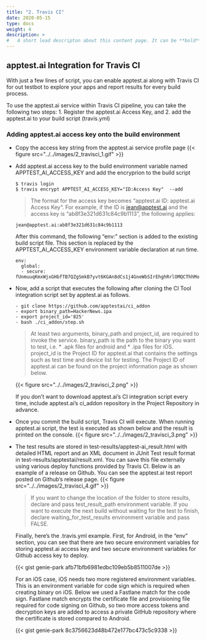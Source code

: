 ```yaml
---
title: "2. Travis CI"
date: 2020-05-15
type: docs
weight: 4
description: >
#   A short lead descripton about this content page. It can be **bold** or _italic_ and can be split over multiple paragraphs.
---
```


## apptest.ai Integration for Travis CI

With just a few lines of script, you can enable apptest.ai along with Travis CI for out testbot to explore your apps and report results for every build process.

To use the apptest.ai service within Travis CI pipeline, you can take the following two steps: 1. Register the apptest.ai Access Key, and 2. add the apptest.ai to your build script (travis.yml)

### Adding apptest.ai access key onto the build environment

- Copy the access key string from the apptest.ai service profile page
{{< figure src="../../images/2_travisci_1.gif" >}}


- Add apptest.ai access key to the build envirronment variable named APPTEST_AI_ACCESS_KEY and add the encryprion to the build script

  ```
  $ travis login
  $ travis encrypt APPTEST_AI_ACCESS_KEY="ID:Access Key"  --add
  ```

  > The format for the access key becomes “apptest.ai ID: apptest.ai Access Key“. For example, if the ID is jean@apptest.ai and the access key is “ab8f3e321d631c84c9b1113”, the following applies:

  ```
  jean@apptest.ai:ab8f3e321d631c84c9b1113
  ```

  After this command, the following “env:” section is added to the existing build script file. This section is replaced by the APPTEST_AI_ACCESS_KEY environment variable declaration at run time.

  ```
  env:
    global:
    - secure: fUnmuuqKmxWjxGHbfTB7QZgSmkB7yvt6KGAn8dCs1j4GneWbSIrEhghRrlOMQCThhMoetou4H+NaWeTXRRa4fpoCGm1U51RbD+J4DrbKWj3MzRupzByEAsaWhmvCaYVgCOlkYgaApcvujIrpw1rUTQVio8+WoYIXgXx3B
  ```

- Now, add a script that executes the following after cloning the CI Tool integration script set by apptest.ai as follows.

  ```
  - git clone https://github.com/apptestai/ci_addon
  - export binary_path=HackerNews.ipa
  - export project_id='825'
  - bash ./ci_addon/step.sh
  ```

  > At least two arguments, binary_path and project_id, are required to invoke the service. binary_path is the path to the binary you want to test, i.e. * .apk files for android and * .ipa files for iOS. project_id is the Project ID for apptest.ai that contains the settings such as test time and device list for testing. The Project ID of apptest.ai can be found on the project information page as shown below.
  > 
  {{< figure src="../../images/2_travisci_2.png" >}}



  If you don’t want to download apptest.ai’s CI integration script every time, include apptest.ai’s ci_addon repository in the Project Repository in advance.

- Once you commit the build script, Travis CI will execute. When running apptest.ai script, the test is executed as shown below and the result is printed on the console.
  {{< figure src="../../images/2_travisci_3.png" >}}


- The test results are stored in test-results/apptest-ai_result.html with detailed HTML report and an XML document in JUnit Test result format in test-results/apptestai/result.xml. You can save this file externally using various deploy functions provided by Travis CI. Below is an example of a release on Github. You can see the apptest.ai test report posted on Github’s release page.
  {{< figure src="../../images/2_travisci_4.gif" >}}


  > If you want to change the location of the folder to store results, declare and pass test_result_path environment variable. If you want to execute the next build without waiting for the test to finish, declare waiting_for_test_results environment variable and pass FALSE.


  Finally, here’s the .travis.yml example. First, for Android, in the “env” section, you can see that there are two secure environment variables for storing apptest.ai access key and two secure environment variables for Github access key to deploy.

  {{< gist genie-park afb71bfb6981edbc109eb5b8511007de >}}



  For an iOS case, iOS needs two more registered environment variables. This is an environment variable for code sign which is required when creating binary on iOS. Below we used a Fastlane match for the code sign. Fastlane match encrypts the certificate file and provisioning file required for code signing on Github, so two more access tokens and decryption keys are added to access a private GitHub repository where the certificate is stored compared to Android.


  {{< gist genie-park 8c3756623d48b472e177bc473c5c9338 >}}
